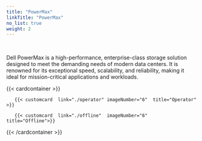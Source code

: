 ```yaml
---
title: "PowerMax"
linkTitle: "PowerMax"
no_list: true
weight: 2
--- 
```


<br>

Dell PowerMax is a high-performance, enterprise-class storage solution designed to meet the demanding needs of modern data centers. It is renowned for its exceptional speed, scalability, and reliability, making it ideal for mission-critical applications and workloads.

{{< cardcontainer >}}

       {{< customcard  link="./operator" imageNumber="6"  title="Operator" >}}

       {{< customcard  link="./offline"  imageNumber="6" title="Offline">}}

{{< /cardcontainer >}}